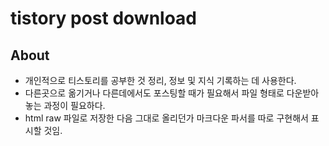 # tistory post download

## About
* 개인적으로 티스토리를 공부한 것 정리, 정보 및 지식 기록하는 데 사용한다.
* 다른곳으로 옮기거나 다른데에서도 포스팅할 때가 필요해서 파일 형태로 다운받아놓는 과정이 필요하다.
* html raw 파일로 저장한 다음 그대로 올리던가 마크다운 파서를 따로 구현해서 표시할 것임.